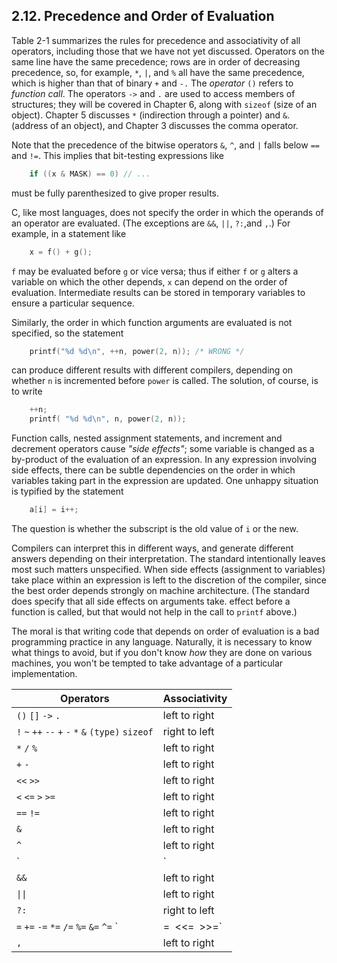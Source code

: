 ## 2.12. Precedence and Order of Evaluation

Table 2-1 summarizes the rules for precedence and associativity of all operators, including those that we have not yet discussed. Operators on the same line have the same precedence; rows are in order of decreasing precedence, so, for example, `*`, `|`, and `%` all have the same precedence, which is higher than that of binary `+` and `-.` The *operator* `()` refers to *function call*. The operators `->` and `.` are used to access members of structures; they will be covered in Chapter 6, along with `sizeof` (size of an object). Chapter 5 discusses `*` (indirection through a pointer) and `&`. (address of an object), and Chapter 3 discusses the comma operator.

Note that the precedence of the bitwise operators `&`, `^`, and `|` falls below `==` and `!=`. This implies that bit-testing expressions like
```c
    if ((x & MASK) == 0) // ...
```
must be fully parenthesized to give proper results.

C, like most languages, does not specify the order in which the operands of an operator are evaluated. (The exceptions are `&&`, `||`, `?:`,and `,`.) For example, in a statement like
```c
    x = f() + g();
```
`f` may be evaluated before `g` or vice versa; thus if either `f` or `g` alters a variable on which the other depends, `x` can depend on the order of evaluation. Intermediate results can be stored in temporary variables to ensure a particular sequence.

Similarly, the order in which function arguments are evaluated is not specified, so the statement
```c
    printf("%d %d\n", ++n, power(2, n)); /* WRONG */
```
can produce different results with different compilers, depending on whether `n`
is incremented before `power` is called. The solution, of course, is to write
```c
    ++n;
    printf( "%d %d\n", n, power(2, n));
```

Function calls, nested assignment statements, and increment and decrement operators cause *"side effects"*; some variable is changed as a by-product of the evaluation of an expression. In any expression involving side effects, there can be subtle dependencies on the order in which variables taking part in the expression are updated. One unhappy situation is typified by the statement  
```c
    a[i] = i++;
```
The question is whether the subscript is the old value of `i` or the new.  

Compilers can interpret this in different ways, and generate different answers depending on their interpretation. The standard intentionally leaves most such matters unspecified. When side effects (assignment to variables) take place within an expression is left to the discretion of the compiler, since the best order depends strongly on machine architecture. (The standard does specify that all side effects on arguments take. effect before a function is called, but that would not help in the call to `printf` above.)  

The moral is that writing code that depends on order of evaluation is a bad programming practice in any language. Naturally, it is necessary to know what things to avoid, but if you don't know *how* they are done on various machines, you won't be tempted to take advantage of a particular implementation.  

|                        Operators                        | Associativity |
| ------------------------------------------------------- | ------------- |
| `()` `[]` `->` `.`                                      | left to right |
| `!` `~` `++` `--` `+` `-` `*` `&` `(type)` `sizeof`     | right to left |
| `*` `/` `%`                                             | left to right |
| `+` `-`                                                 | left to right |
| `<<` `>>`                                               | left to right |
| `<` `<=` `>` `>=`                                       | left to right |
| `==` `!=`                                               | left to right |
| `&`                                                     | left to right |
| `^`                                                     | left to right |
| `|`                                                     | left to right |
| `&&`                                                    | left to right |
| `\|\|`                                                  | left to right |
| `?:`                                                    | right to left |
| `=` `+=` `-=` `*=` `/=` `%=` `&=` `^=` `|=` `<<=` `>>=` | right to left |
| `,`                                                     | left to right |


